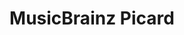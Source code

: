 ---
title: "MusicBrainz Picard"

info: "A free and open-source software for identifying, tagging, and organizing digital audio recordings"

status: "Active"

website: ["https://picard.musicbrainz.org/"]

get_it:
  - ["Authentic", "https://picard.musicbrainz.org/downloads/"]

description: |
  MusicBrainz Picard is a free and open-source tag editor for identifying, tagging, and organizing digital audio recordings.
  
  It allows to clean local musics and songs by automatically updating artist, album, track information and album art cover for each song.
  
  MusicBrainz is an open source database of music. The MusicBrainz Picard tool uses this database to identify and tag a song. It checks the songs against the MusicBrainz database to see if it can find a match. MusicBrainz Picard is an acoustic fingerprinter, so if it can’t find a match, it uses AcoustID (a database of audio fingerprints) in order to figure out the song.
  
  [Forum](https://community.metabrainz.org/c/picard) I [Documentation](https://picard.musicbrainz.org/docs/)

developer: ["MusicBrainz"]

initial_release: "3 March 2007"

repository: ["https://github.com/metabrainz/picard"]

written_in: ["Python"]

platform:
  - dskp:
      - ["Windows", "o"]
      - ["macOS", "o"]
      - ["Linux", "o"]

categories: ["Tag Editor", "Acoustic Fingerprinter"]

license: ["GPL v2+"]

social:
  - name: "Wikipedia"
    url: "https://en.wikipedia.org/wiki/MusicBrainz_Picard"

source:
  description: ["https://itsfoss.com/musicbrainz-picard/", "http://www.pcworld.com/article/232471/musicbrainz_picard.html", "https://picard.musicbrainz.org/"]
  initial_release: ["https://github.com/metabrainz/picard/releases?after=release-0.9.0alpha4"]
  written_in: ["https://github.com/metabrainz/picard"]
  platform:
    - dskp: ["https://picard.musicbrainz.org/downloads/"]
  license: ["https://picard.musicbrainz.org/", "https://github.com/metabrainz/picard/blob/master/COPYING.txt"]
  rating:
    - ["PCWorld", "e", "https://www.pcworld.com/article/232471/musicbrainz_picard.html"]
    - ["alternativeTo", "u", "https://alternativeto.net/software/musicbrainz-picard/reviews/"]
    - ["Gizmo's Freeware", "e", "https://www.techsupportalert.com/content/musicbrainz-picard.htm-0"]
    - ["ghacks", "u", "https://www.ghacks.net/2017/02/15/picard-1-4-music-tagger-is-out/"]
    - ["CNET", "u", "https://download.cnet.com/MusicBrainz-Picard/3000-2170_4-166444.html"]
  status: ["https://github.com/metabrainz/picard/graphs/contributors", "https://community.metabrainz.org/c/picard"]

rating:
  - name: "PCWorld"
    rate: [4.5, 5]
  - name: "alternativeTo"
    rate: [4.2, 5]
    num: 12
  - name: "Gizmo's Freeware"
    rate: [4, 5]
  - name: "ghacks"
    rate: [4.5, 5]
    num: 4
  - name: "CNET"
    rate: [2.7, 5]
    num: 10

---